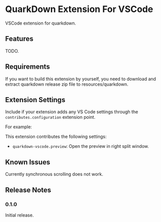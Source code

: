 # QuarkDown Extension For VSCode

VSCode extension for quarkdown.

## Features

TODO.

## Requirements

If you want to build this extension by yourself, you need to download and extract quarkdown release zip file to resources/quarkdown.

## Extension Settings

Include if your extension adds any VS Code settings through the `contributes.configuration` extension point.

For example:

This extension contributes the following settings:

* `quarkdown-vscode.preview`: Open the preview in right split window.

## Known Issues

Currently synchronous scrolling does not work.

## Release Notes

### 0.1.0

Initial release.
